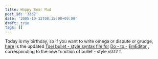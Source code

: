 ```yaml
---
title: Happy Bear Mud
post_id: '3332'
date: '2005-10-12T08:15:00+09:00'
draft: true
tags: []
---
```


Today is my birthday, so if you want to write omega or dispute or grudge, [here](https://twitter.com/danmaq) is the updated [Toei bullet - style syntax file for](/emeditor-danmakufu) [Do - to -](https://twitter.com/danmaq) [EmEditor](/emeditor-danmakufu) , corresponding to the new function of bullet - style v0.12 f.
